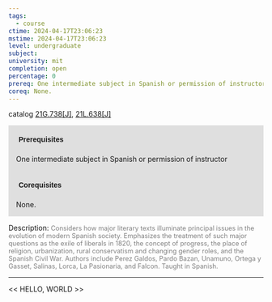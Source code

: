 ```yaml
---
tags:
  - course
ctime: 2024-04-17T23:06:23
mstime: 2024-04-17T23:06:23
level: undergraduate
subject: 
university: mit
completion: open
percentage: 0
prereq: One intermediate subject in Spanish or permission of instructor
coreq: None.
---
```


catalog [21G.738[J]](http://student.mit.edu/catalog/m21Gs.html#21G.738), [21L.638[J]](http://student.mit.edu/catalog/m21La.html#21L.638)

<span style="display: block; padding: 15px; background-color: rgb(100, 100, 100, 0.2);"><font id="m_prereq2273_0" style="display: block; font-family: Arial, sans-serif; font-weight: bold; padding: 5px">Prerequisites</font><br><span id="prereq2273_0">One intermediate subject in Spanish or permission of instructor</span></span>
<span style="display: block; padding: 15px; background-color: rgb(100, 100, 100, 0.2);"><font id="m_coreq2273_0" style="display: block; font-family: Arial, sans-serif; font-weight: bold; padding: 5px">Corequisites</font><br><span id="coreq2273_0">None.</span></span>

<font style="">Description:</font>
<font style="color: grey; font-size: 0.8rem;">Considers how major literary texts illuminate principal issues in the evolution of modern Spanish society. Emphasizes the treatment of such major questions as the exile of liberals in 1820, the concept of progress, the place of religion, urbanization, rural conservatism and changing gender roles, and the Spanish Civil War. Authors include Perez Galdos, Pardo Bazan, Unamuno, Ortega y Gasset, Salinas, Lorca, La Pasionaria, and Falcon. Taught in Spanish.</font>



---

<< HELLO, WORLD >>
